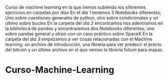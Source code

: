 Curso de machine learning en la que iremos subiendo los siferentes ejercicios en carpetas por días
En el *día 1* tenemos 3 Notebooks diferentes; Uno sobre cuestiones generales de python, otro sobre condicionales y un último sobre bucles
En la carpeta del *día 2* encontramos nos adentramos en la biblioteca de pandas y encontraremos dos Notebooks diferentes; uno sobre pandas general y otrpo con un caso práctico sobre SpaceX
En la carpeta del *día 3* empezamos a ver cosas relacionadas con el Machine learning; un archivo de introducción, una librería para ver predecir el precio del bitcoin y un último archivo en el que vemos la librería folium para mapas
# Curso-Machine-Learning
